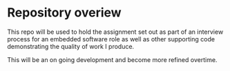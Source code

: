 # Repository overiew

This repo will be used to hold the assignment set out as part of an interview process for an embedded software role as well as other supporting code demonstrating the quality of work I produce.

This will be an on going development and become more refined overtime.